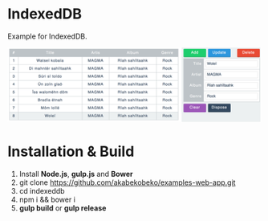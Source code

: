 # IndexedDB

Example for IndexedDB.

![Screen Shot](ss.png)

# Installation & Build

1. Install **Node.js**, **gulp.js** and **Bower**
1. git clone https://github.com/akabekobeko/examples-web-app.git
1. cd indexeddb
1. npm i && bower i
1. **gulp build** or **gulp release**
